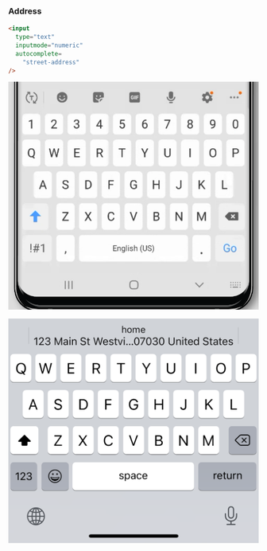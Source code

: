### Address

<div class="keyboards">

  ```html
  <input
    type="text"
    inputmode="numeric"
    autocomplete=
      "street-address"
  />
  ```

  ![Android keyboard: address](/images/android-address.png)

  ![iOS keyboard: address](/images/ios-address.png)

</div>

